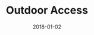---
layout: site
title: "Outdoor Access"
date: 2018-01-02
categories: [community]
version: 4.4.6
major: 4
minor: 4
patch: 6
slug: outdoor-access
link: https://outdooraccess.com/
permalink: /sites/:slug
---